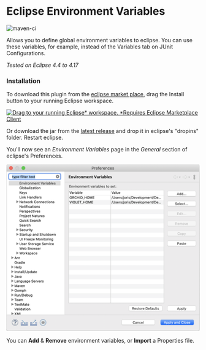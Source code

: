 # Eclipse Environment Variables

![maven-ci](https://github.com/JorisAerts/Eclipse-Environment-Variables/workflows/maven-ci/badge.svg) 

Allows you to define global environment variables to eclipse. You can use these variables, for example, instead of the Variables tab on JUnit Configurations.

_Tested on Eclipse 4.4 to 4.17_


### Installation
To download this plugin from the [eclipse market place](https://marketplace.eclipse.org/content/environment-variables-preference-page/external_link), drag the Install button to your running Eclipse workspace.

[![Drag to your running Eclipse* workspace. *Requires Eclipse Marketplace Client](https://marketplace.eclipse.org/sites/all/themes/solstice/public/images/marketplace/btn-install.svg)](http://marketplace.eclipse.org/marketplace-client-intro?mpc_install=4492195 "Drag to your running Eclipse* workspace. *Requires Eclipse Marketplace Client")

Or download the jar from the [latest release](https://github.com/JorisAerts/Eclipse-Environment-Variables/releases/latest) and drop it in eclipse's "dropins" folder. Restart eclipse.

You'll now see an _Environment Variables_ page in the _General_ section of eclipse's Preferences.

![alt text](https://raw.githubusercontent.com/JorisAerts/Eclipse-Environment-Variables/gh-pages/images/PreferencePage-v0.1.0.png "Preference Page")

You can **Add** & **Remove** environment variables, or **Import** a Properties file.
